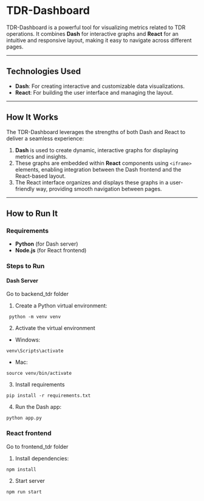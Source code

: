 # **TDR-Dashboard**

TDR-Dashboard is a powerful tool for visualizing metrics related to TDR operations. It combines **Dash** for interactive graphs and **React** for an intuitive and responsive layout, making it easy to navigate across different pages.

---

## **Technologies Used**
- **Dash**: For creating interactive and customizable data visualizations.
- **React**: For building the user interface and managing the layout.

---

## **How It Works**

The TDR-Dashboard leverages the strengths of both Dash and React to deliver a seamless experience:

1. **Dash** is used to create dynamic, interactive graphs for displaying metrics and insights.
2. These graphs are embedded within **React** components using `<iframe>` elements, enabling integration between the Dash frontend and the React-based layout.
3. The React interface organizes and displays these graphs in a user-friendly way, providing smooth navigation between pages.

---

## **How to Run It**

### **Requirements**
- **Python** (for Dash server)
- **Node.js** (for React frontend)

### **Steps to Run**

#### **Dash Server**
Go to backend_tdr folder
1. Create a Python virtual environment:
```
 python -m venv venv
```
2. Activate the virtual environment
- Windows:
```
venv\Scripts\activate
```
- Mac:
```
source venv/bin/activate
```
3. Install requirements
```
pip install -r requirements.txt
```
4. Run the Dash app:
```
python app.py
```

### React frontend
Go to frontend_tdr folder

1. Install dependencies:
```
npm install
```
2. Start server
```
npm run start
```
